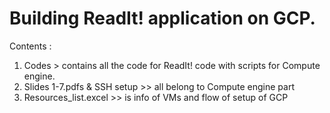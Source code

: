 Building ReadIt! application on GCP. 
=====================================================================
Contents : 

1. Codes > contains all the code for ReadIt! code with scripts for Compute engine.
2. Slides 1-7.pdfs & SSH setup >> all belong to Compute engine part
3. Resources_list.excel >> is info of VMs and flow of setup of GCP
